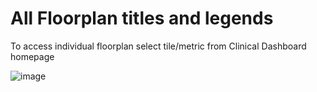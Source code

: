 # All Floorplan titles and legends

To access individual floorplan select tile/metric from Clinical Dashboard homepage

![image](https://github.com/inform-us/requirements_specifications/assets/94536083/f4ceeba1-a5b4-45ed-867e-7d7435745fc7)
